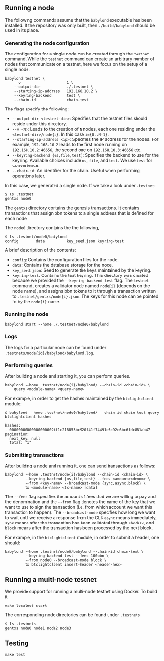 ## Running a node

The following commands assume that the `babylond` executable has been
installed. If the repository was only built, then `./build/babylond` should be
used in its place.

### Generating the node configuration

The configuration for a single node can be created through the `testnet`
command. While the `testnet` command can create an arbitrary number of nodes that
communicate on a testnet, here we focus on the setup of a single node.

```console
babylond testnet \
    --v                     1 \
    --output-dir            ./.testnet \
    --starting-ip-address   192.168.10.2 \
    --keyring-backend       test \
    --chain-id              chain-test
```

The flags specify the following:

- `--output-dir <testnet-dir>`: Specifies that the testnet files should
  reside under this directory.
- `--v <N>`: Leads to the creation of `N` nodes, each one residing under the
  `<testnet-dir>/node{i}`. In this case `i={0..N-1}`.
- `--starting-ip-address <ip>`: Specifies the IP address for the nodes. For example,
  `192.168.10.2` leads to the first node running on `192.168.10.2:46656`, the
  second one on `192.168.10.3:46656` etc.
- `--keyring-backend {os,file,test}`: Specifies the backend to use for the keyring. Available
  choices include `os`, `file`, and `test`. We use `test` for convenience.
- `--chain-id`: An identifier for the chain. Useful when performing operations
  later.

In this case, we generated a single node. If we take a look under `.testnet`:

```console
$ ls .testnet
gentxs node0
```

The `gentxs` directory contains the genesis transactions. It contains
transactions that assign bbn tokens to a single address that is defined for each
node.

The `node0` directory contains the the following,

```console
$ ls .testnet/node0/babylond
config        data          key_seed.json keyring-test
```

A brief description of the contents:

- `config`: Contains the configuration files for the node.
- `data`: Contains the database storage for the node.
- `key_seed.json`: Seed to generate the keys maintained by the keyring.
- `keyring-test`: Contains the test keyring. This directory was created because
  we provided the `--keyring-backend test` flag. The `testnet` command, creates
  a validator node named `node{i}` (depends on the node name), and assigns
  bbn tokens to it through a transaction written to `.testnet/gentxs/node{i}.json`.
  The keys for this node can be pointed to by the `node{i}` name.

### Running the node

```console
babylond start --home ./.testnet/node0/babylond
```

### Logs

The logs for a particular node can be found under
`.testnets/node{id}/babylond/babylond.log`.

### Performing queries

After building a node and starting it, you can perform queries.

```console
babylond --home .testnet/node{i}/babylond/ --chain-id <chain-id> \
    query <module-name> <query-name>
```

For example, in order to get the hashes maintained by the `btcligthclient`
module:

```console
$ babylond --home .testnet/node0/babylond/ --chain-id chain-test query btclightclient hashes

hashes:
- 00000000000000000002bf1c218853bc920f41f74491e6c92c6bc6fdc881ab47
pagination:
  next_key: null
  total: "1"
```

### Submitting transactions

After building a node and running it, one can send transactions as follows:

```console
babylond --home .testnet/node{i}/babylond --chain-id <chain-id> \
         --keyring-backend {os,file,test} --fees <amount><denom> \
         --from <key-name> --broadcast-mode {sync,async,block} \
         tx <module-name> <tx-name> [data]
```

The `--fees` flag specifies the amount of fees that we are willing to pay and
the denomination and the `--from` flag denotes the name of the key that we want
to use to sign the transaction (i.e. from which account we want this
transaction to happen). The `--broadcast-mode` specifies how long we want to
wait until we receive a response from the CLI: `async` means immediately,
`sync` means after the transaction has been validated through `CheckTx`,
and `block` means after the transaction has been processed by the next block.

For example, in the `btclightclient` module, in order
to submit a header, one should:

```console
babylond --home .testnet/node0/babylond --chain-id chain-test \
         --keyring-backend test --fees 100bbn \
         --from node0 --broadcast-mode block \
         tx btclightclient insert-header <header-hex>
```

## Running a multi-node testnet

We provide support for running a multi-node testnet using Docker. To build it

```console
make localnet-start
```

The corresponding node directories can be found under `.testnets`

```console
$ ls .testnets
gentxs node0 node1 node2 node3
```

## Testing

```console
make test
```
